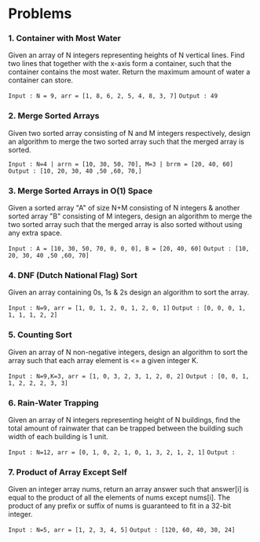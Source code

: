 # Problems

###  1. Container with Most Water 
<p> Given an array of N integers representing heights of N vertical lines. Find two lines that together with the x-axis form a container, such that the container contains the most water. Return the maximum amount of water a container can store.  <p>

`Input : N = 9, arr = [1, 8, 6, 2, 5, 4, 8, 3, 7]`
`Output : 49`

###  2. Merge Sorted Arrays 
<p> Given two sorted array consisting of N and M integers respectively, design an algorithm to merge the two sorted array such that the merged array is sorted. <p>

`Input : N=4 | arrn = [10, 30, 50, 70], M=3 | brrm = [20, 40, 60]`
`Output : [10, 20, 30, 40 ,50 ,60, 70,]`

###  3. Merge Sorted Arrays in O(1) Space
<p> Given a sorted array "A" of size N+M consisting of N integers & another sorted array "B" consisting of M integers, design an algorithm to merge the two sorted array such that the merged array is also sorted  without using any  extra space. <p>

`Input : A = [10, 30, 50, 70, 0, 0, 0], B = [20, 40, 60]`
`Output : [10, 20, 30, 40 ,50 ,60, 70]`

###  4. DNF (Dutch National Flag) Sort
<p> Given an array containing 0s, 1s & 2s design an algorithm to sort the array. <p>

`Input : N=9, arr = [1, 0, 1, 2, 0, 1, 2, 0, 1]`
`Output : [0, 0, 0, 1, 1, 1, 1, 2, 2]`

###  5. Counting Sort
<p> Given an array of N non-negative integers, design an algorithm to sort  the array such that each array element is <= a given integer K.<p>

`Input : N=9,K=3, arr = [1, 0, 3, 2, 3, 1, 2, 0, 2]`
`Output : [0, 0, 1, 1, 2, 2, 2, 3, 3]`

###  6. Rain-Water Trapping
<p> Given an array of N integers representing height of N buildings, find the total amount of rainwater that can be trapped between the building such width of each building is 1 unit.<p>

`Input : N=12, arr = [0, 1, 0, 2, 1, 0, 1, 3, 2, 1, 2, 1]`
`Output : `

###  7. Product of Array Except Self
<p>Given an integer array nums, return an array answer such that answer[i] is equal to the product of all the elements of nums except nums[i].
The product of any prefix or suffix of nums is guaranteed to fit in a 32-bit integer.<p>

`Input : N=5, arr = [1, 2, 3, 4, 5]`
`Output : [120, 60, 40, 30, 24] `